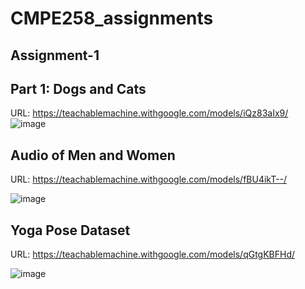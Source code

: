 # CMPE258_assignments

## Assignment-1
## Part 1: Dogs and Cats
URL: https://teachablemachine.withgoogle.com/models/iQz83aIx9/
 ![image](https://github.com/ruchithareddy269/CMPE258_assignments/assets/64256985/421e67c4-3d50-49c5-bd62-cc3d22a32de0)





##  Audio of Men and Women
URL: https://teachablemachine.withgoogle.com/models/fBU4ikT--/

![image](https://github.com/ruchithareddy269/CMPE258_assignments/assets/64256985/54a8eebf-9abc-40bf-ad38-6828b9614496)





##  Yoga Pose Dataset
URL: https://teachablemachine.withgoogle.com/models/qGtgKBFHd/

![image](https://github.com/ruchithareddy269/CMPE258_assignments/assets/64256985/c2b4fe7e-31cc-4c0e-b74e-9208d0703ff8)

 


